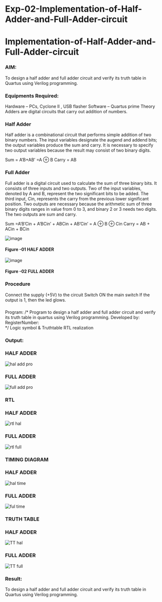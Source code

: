 # Exp-02-Implementation-of-Half-Adder-and-Full-Adder-circuit

# Implementation-of-Half-Adder-and-Full-Adder-circuit
### AIM:
To design a half adder and full adder circuit and verify its truth table in Quartus using Verilog programming.

### Equipments Required:
Hardware – PCs, Cyclone II , USB flasher
Software – Quartus prime
Theory
Adders are digital circuits that carry out addition of numbers.

### Half Adder
Half adder is a combinational circuit that performs simple addition of two binary numbers. The input variables designate the augend and addend bits; the output variables produce the sum and carry. It is necessary to specify two output variables because the result may consist of two binary digits.

Sum = A’B+AB’ =A ⊕ B Carry = AB

### Full Adder
Full adder is a digital circuit used to calculate the sum of three binary bits. It consists of three inputs and two outputs. Two of the input variables, denoted by A and B, represent the two significant bits to be added. The third input, Cin, represents the carry from the previous lower significant position. Two outputs are necessary because the arithmetic sum of three binary digits ranges in value from 0 to 3, and binary 2 or 3 needs two digits. The two outputs are sum and carry.

Sum =A’B’Cin + A’BCin’ + ABCin + AB’Cin’ = A ⊕ B ⊕ Cin Carry = AB + ACin + BCin

 ![image](https://user-images.githubusercontent.com/36288975/163552156-a13e5a56-c638-4110-97d9-8896907c8d25.png)

#### Figure -01 HALF ADDER 


![image](https://user-images.githubusercontent.com/36288975/163552057-b3547877-6d07-45b4-b7e0-bcfebfad9e1d.png)

#### Figure -02 FULL ADDER 

### Procedure

Connect the supply (+5V) to the circuit
Switch ON the main switch
If the output is 1, then the led glows.
### 
Program:
/*
Program to design a half adder and full adder circuit and verify its truth table in quartus using Verilog programming.
Developed by: 
RegisterNumber:  
*/
Logic symbol & Truthtable
RTL realization

### Output:
### HALF ADDER
![hal add pro](https://github.com/vishnukayyala/Exp-02-Implementation-of-Half-Adder-and-Full-Adder-circuit/assets/151489368/dc288ba8-d0c7-4146-bfa0-f4895dc398e5)

### FULL ADDER
![full add pro](https://github.com/vishnukayyala/Exp-02-Implementation-of-Half-Adder-and-Full-Adder-circuit/assets/151489368/fad54915-8015-4f2a-9317-1f36e59cd2b5)

### RTL
### HALF ADDER
![rtl hal](https://github.com/vishnukayyala/Exp-02-Implementation-of-Half-Adder-and-Full-Adder-circuit/assets/151489368/6e0d243d-16c1-4339-96f9-d2386054d803)

### FULL ADDER
![rtl full](https://github.com/vishnukayyala/Exp-02-Implementation-of-Half-Adder-and-Full-Adder-circuit/assets/151489368/ece2ce54-7fb7-4b51-a6be-c6bd27240b1a)

### TIMING DIAGRAM
### HALF ADDER
![hal time](https://github.com/vishnukayyala/Exp-02-Implementation-of-Half-Adder-and-Full-Adder-circuit/assets/151489368/85db8b80-3dc0-4c9c-9137-c33556df3562)

### FULL ADDER
![ful time](https://github.com/vishnukayyala/Exp-02-Implementation-of-Half-Adder-and-Full-Adder-circuit/assets/151489368/5cd41c9f-e803-4670-8173-ac624c3a8fbc)

### TRUTH TABLE 
### HALF ADDER
![TT hal](https://github.com/vishnukayyala/Exp-02-Implementation-of-Half-Adder-and-Full-Adder-circuit/assets/151489368/6df910e3-8c34-4727-b5b8-628422e0d8b1)

### FULL ADDER
![TT full](https://github.com/vishnukayyala/Exp-02-Implementation-of-Half-Adder-and-Full-Adder-circuit/assets/151489368/6618078f-5bc5-4e22-ad1d-2cd84cadf121)

### Result:
To design a half adder and full adder circuit and verify its truth table in Quartus using Verilog programming.
